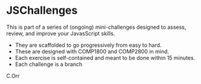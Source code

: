 # JSChallenges
This is part of a series of (ongoing) mini-challenges designed to assess, review, and improve your JavasScript skills.   

- They are scaffolded to go progressively from easy to hard.
- These are designed with COMP1800 and COMP2800 in mind.
- Each exercise is self-contained and meant to be done within 15 minutes.
- Each challenge is a branch

C.Orr 
